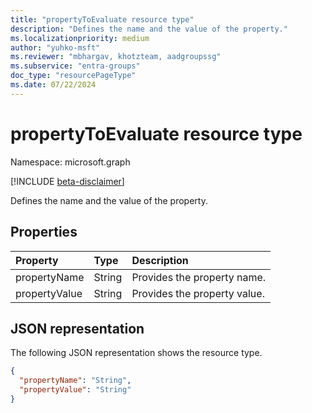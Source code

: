 ```yaml
---
title: "propertyToEvaluate resource type"
description: "Defines the name and the value of the property."
ms.localizationpriority: medium
author: "yuhko-msft"
ms.reviewer: "mbhargav, khotzteam, aadgroupssg"
ms.subservice: "entra-groups"
doc_type: "resourcePageType"
ms.date: 07/22/2024
---
```


# propertyToEvaluate resource type

Namespace: microsoft.graph

[!INCLUDE [beta-disclaimer](../../includes/beta-disclaimer.md)]

Defines the name and the value of the property.

## Properties

| Property      | Type   | Description                  |
| :------------ | :----- | :--------------------------- |
| propertyName  | String | Provides the property name.  |
| propertyValue | String | Provides the property value. |

## JSON representation

The following JSON representation shows the resource type.

<!-- {
  "blockType": "resource",
  "optionalProperties": [

  ],
  "@odata.type": "microsoft.graph.propertyToEvaluate",
  "baseType": null
}-->

```json
{
  "propertyName": "String",
  "propertyValue": "String"
}
```

<!-- uuid: 16cd6b66-4b1a-43a1-adaf-3a886856ed98
2019-02-04 14:57:30 UTC -->
<!-- {
  "type": "#page.annotation",
  "description": "propertyToEvaluate resource",
  "keywords": "",
  "section": "documentation",
  "tocPath": ""
}-->
